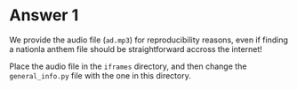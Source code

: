 # Answer 1

We provide the audio file (`ad.mp3`) for reproducibility reasons, even if finding a nationla anthem file should be straightforward accross the internet!

Place the audio file in the `iframes` directory, and then change the `general_info.py` file with the one in this directory.